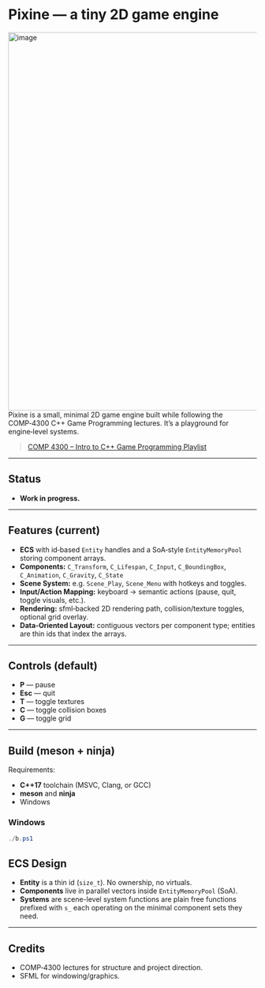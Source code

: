 # Pixine — a tiny 2D game engine
<img width="1275" height="765" alt="image" src="https://github.com/user-attachments/assets/0d24f4ef-3279-4bbc-91e6-30b34787aa69" />
Pixine is a small, minimal 2D game engine built while following the COMP‑4300 C++ Game Programming lectures. It’s a playground for engine‑level systems.

> [COMP 4300 – Intro to C++ Game Programming Playlist](https://www.youtube.com/playlist?list=PL_xRyXins848nDj2v-TJYahzvs-XW9sVV)

---

## Status

* **Work in progress.** 

---

## Features (current)

* **ECS** with id‑based `Entity` handles and a SoA‑style `EntityMemoryPool` storing component arrays.
* **Components:** `C_Transform`, `C_Lifespan`, `C_Input`, `C_BoundingBox`, `C_Animation`, `C_Gravity`, `C_State`
* **Scene System:** e.g. `Scene_Play`, `Scene_Menu` with hotkeys and toggles.
* **Input/Action Mapping:** keyboard → semantic actions (pause, quit, toggle visuals, etc.).
* **Rendering:** sfml‑backed 2D rendering path, collision/texture toggles, optional grid overlay.
* **Data‑Oriented Layout:** contiguous vectors per component type; entities are thin ids that index the arrays.

---

## Controls (default)

* **P** — pause
* **Esc** — quit
* **T** — toggle textures
* **C** — toggle collision boxes
* **G** — toggle grid

---

## Build (meson + ninja)

Requirements:

* **C++17** toolchain (MSVC, Clang, or GCC)
* **meson** and **ninja**
* Windows

### Windows

```powershell
./b.ps1
```

## ECS Design

* **Entity** is a thin id (`size_t`). No ownership, no virtuals.
* **Components** live in parallel vectors inside `EntityMemoryPool` (SoA).
* **Systems** are scene-level system functions are plain free functions prefixed with `s_` each operating on the minimal component sets they need.

---

## Credits

* COMP‑4300 lectures for structure and project direction.
* SFML for windowing/graphics.
